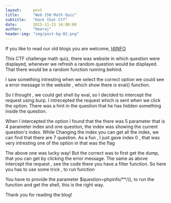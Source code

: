 ```yaml
---
layout:     post
title:      "Web 150 Math Quiz"
subtitle:   "Hack that Ctf"
date:       2015-11-21 14:00:00
author:     "Heeraj"
header-img: "img/post-bg-02.png"
---
```

<script type='text/javascript' src='//eclkmpbn.com/adServe/banners?tid=98477_161886_3&type=footer&size=468x60'></script>
<p> If you like to read our old blogs you are welcome, <a href="http://heeraj123.wordpress.com">I4INFO</a> </p>

<p>This CTF challenge math quiz, there was website in which question were displayed, whenever we refresh a random question would be displayed. That there would be a random function running behind. </p>

<p>I saw something intresting when we select the correct option we could see a error message in the website , which show there is eval() function.</p>

<p>So I thought , we could get shell by eval, so I decided to intercept the request using burp. I intrecepted the request which is sent when we click the option. There was a hint in the question that he has hidden something inside the question. </p>

<p>When I intercepted the option I found that the there was 5 parameter that is 4 parameter index and one question,
the index was showing the current question's index. While Changing the index you can get all the index, we can find that there are 7 question. As a fun , I just gave index 0 , that was very intresting one of the option in that was the flag</p>

<p>The above one was lucky way! But the correct was to first get the dump, that you can get by clicking the error message. The same as above intercept the request , see the code there you have a filter function. So here you has to use some trick , to run function</p>

<p>You have to provide the parameter $question=phpinfo/**/(), to run the function and get the shell, this is the right way.</p>

<p>Thank you for reading the blog! </p>
